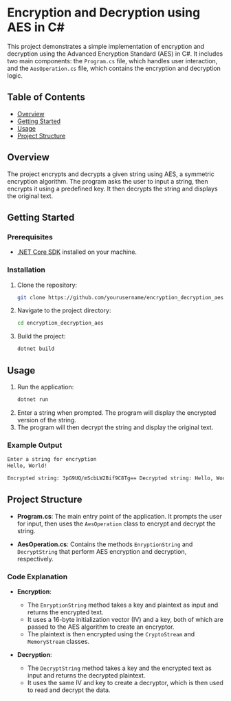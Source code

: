 # Encryption and Decryption using AES in C#

This project demonstrates a simple implementation of encryption and decryption using the Advanced Encryption Standard (AES) in C#. It includes two main components: the `Program.cs` file, which handles user interaction, and the `AesOperation.cs` file, which contains the encryption and decryption logic.

## Table of Contents

- [Overview](#overview)
- [Getting Started](#getting-started)
- [Usage](#usage)
- [Project Structure](#project-structure)

## Overview

The project encrypts and decrypts a given string using AES, a symmetric encryption algorithm. The program asks the user to input a string, then encrypts it using a predefined key. It then decrypts the string and displays the original text.

## Getting Started

### Prerequisites

- [.NET Core SDK](https://dotnet.microsoft.com/download) installed on your machine.

### Installation

1. Clone the repository:
    ```bash
    git clone https://github.com/yourusername/encryption_decryption_aes.git
    ```
2. Navigate to the project directory:
    ```bash
    cd encryption_decryption_aes
    ```
3. Build the project:
    ```bash
    dotnet build
    ```

## Usage

1. Run the application:
    ```bash
    dotnet run
    ```
2. Enter a string when prompted. The program will display the encrypted version of the string.
3. The program will then decrypt the string and display the original text.

### Example Output
  ```markdown
  Enter a string for encryption
  Hello, World!

  Encrypted string: 3pG9UQ/mScbLW2Bif9C8Tg== Decrypted string: Hello, World!
  ```

## Project Structure

- **Program.cs**: The main entry point of the application. It prompts the user for input, then uses the `AesOperation` class to encrypt and decrypt the string.

- **AesOperation.cs**: Contains the methods `EnryptionString` and `DecryptString` that perform AES encryption and decryption, respectively.

### Code Explanation

- **Encryption**: 
    - The `EnryptionString` method takes a key and plaintext as input and returns the encrypted text.
    - It uses a 16-byte initialization vector (IV) and a key, both of which are passed to the AES algorithm to create an encryptor.
    - The plaintext is then encrypted using the `CryptoStream` and `MemoryStream` classes.

- **Decryption**:
    - The `DecryptString` method takes a key and the encrypted text as input and returns the decrypted plaintext.
    - It uses the same IV and key to create a decryptor, which is then used to read and decrypt the data.

